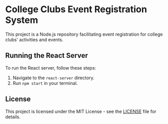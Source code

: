 # College Clubs Event Registration System

This project is a Node.js repository facilitating event registration for college clubs' activities and events.

## Running the React Server

To run the React server, follow these steps:

1. Navigate to the `react-server` directory.
2. Run `npm start` in your terminal.

## License

This project is licensed under the MIT License - see the [LICENSE](LICENSE) file for details.
